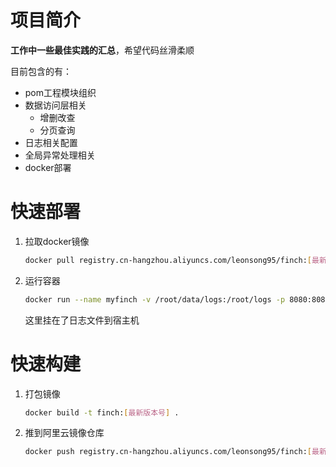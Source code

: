 # 项目简介
**工作中一些最佳实践的汇总**，希望代码丝滑柔顺

目前包含的有：
* pom工程模块组织
* 数据访问层相关
    * 增删改查
    * 分页查询
* 日志相关配置
* 全局异常处理相关
* docker部署

# 快速部署
1. 拉取docker镜像
    ```bash
    docker pull registry.cn-hangzhou.aliyuncs.com/leonsong95/finch:[最新版本号]
    ```
2. 运行容器
    ```bash
    docker run --name myfinch -v /root/data/logs:/root/logs -p 8080:8080 -d registry.cn-hangzhou.aliyuncs.com/leonsong95/finch:[最新版本号]
    ```
    这里挂在了日志文件到宿主机
    
# 快速构建
1. 打包镜像
    ```bash
    docker build -t finch:[最新版本号] .
    ```
2. 推到阿里云镜像仓库
    ```bash
    docker push registry.cn-hangzhou.aliyuncs.com/leonsong95/finch:[最新版本号]
    ```